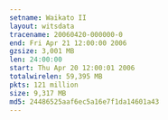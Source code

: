 ```yaml
---
setname: Waikato II
layout: witsdata
tracename: 20060420-000000-0
end: Fri Apr 21 12:00:00 2006
gzsize: 3,001 MB
len: 24:00:00
start: Thu Apr 20 12:00:01 2006
totalwirelen: 59,395 MB
pkts: 121 million
size: 9,317 MB
md5: 24486525aaf6ec5a16e7f1da14601a43
---
```

